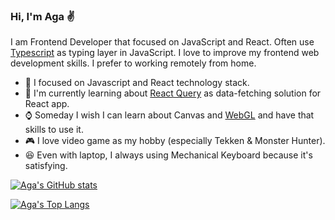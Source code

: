 ### Hi, I'm Aga :v:

I am Frontend Developer that focused on JavaScript and React. Often use [Typescript](https://www.typescriptlang.org/) as typing layer in JavaScript. I love to improve my frontend web development skills. I prefer to working remotely from home.

- :dart: I focused on Javascript and React technology stack.
- :book: I'm currently learning about [React Query](https://react-query.tanstack.com/) as data-fetching solution for React app.
- :watch: Someday I wish I can learn about Canvas and [WebGL](https://get.webgl.org/) and have that skills to use it.
- :video_game: I love video game as my hobby (especially Tekken & Monster Hunter).
- :laughing: Even with laptop, I always using Mechanical Keyboard because it's satisfying.

[![Aga's GitHub stats](https://github-readme-stats.vercel.app/api?username=gattigaga)](https://github.com/anuraghazra/github-readme-stats)

[![Aga's Top Langs](https://github-readme-stats.vercel.app/api/top-langs/?username=gattigaga)](https://github.com/anuraghazra/github-readme-stats)
